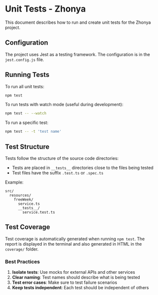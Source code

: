# Unit Tests - Zhonya

This document describes how to run and create unit tests for the Zhonya project.

## Configuration

The project uses Jest as a testing framework. The configuration is in the `jest.config.js` file.

## Running Tests

To run all unit tests:

```bash
npm test
```

To run tests with watch mode (useful during development):

```bash
npm test -- --watch
```

To run a specific test:

```bash
npm test -- -t 'test name'
```

## Test Structure

Tests follow the structure of the source code directories:

- Tests are placed in `__tests__` directories close to the files being tested
- Test files have the suffix `.test.ts` or `.spec.ts`

Example:

```
src/
  resources/
    freeWeek/
      service.ts
      __tests__/
        service.test.ts
```

## Test Coverage

Test coverage is automatically generated when running `npm test`. The report is displayed in the terminal and also generated in HTML in the `coverage/` folder.

### Best Practices

1. **Isolate tests**: Use mocks for external APIs and other services
2. **Clear naming**: Test names should describe what is being tested
3. **Test error cases**: Make sure to test failure scenarios
4. **Keep tests independent**: Each test should be independent of others
